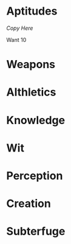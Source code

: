 # Aptitudes
*Copy Here*

Want 10

# Weapons
# Althletics
# Knowledge
# Wit
# Perception
# Creation
# Subterfuge

<!--stackedit_data:
eyJoaXN0b3J5IjpbMTcwMDI1NzA5NywtODE5MTI4NTY4XX0=
-->
